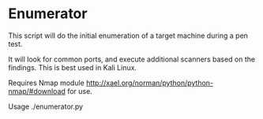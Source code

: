 Enumerator
==========

This script will do the initial enumeration of a target machine during a pen test. 

It will look for common ports, and execute additional scanners based on the findings. This is best used in Kali Linux.

Requires Nmap module http://xael.org/norman/python/python-nmap/#download for use.

Usage ./enumerator.py <ip>
